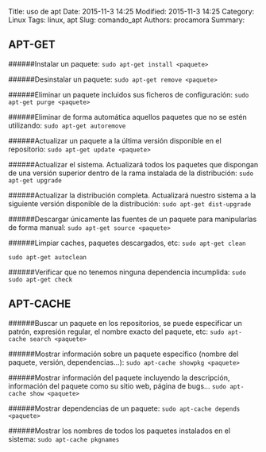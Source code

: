 Title: uso de apt
Date: 2015-11-3 14:25
Modified: 2015-11-3 14:25
Category: Linux
Tags: linux, apt
Slug: comando_apt
Authors: procamora
Summary:

## APT-GET

######Instalar un paquete:
`sudo apt-get install <paquete> `


######Desinstalar un paquete:
`sudo apt-get remove <paquete> `


######Eliminar un paquete incluidos sus ficheros de configuración:
`sudo apt-get purge <paquete> `


######Eliminar de forma automática aquellos paquetes que no se estén utilizando:
`sudo apt-get autoremove `


######Actualizar un paquete a la última versión disponible en el repositorio:
`sudo apt-get update <paquete>`


######Actualizar el sistema. Actualizará todos los paquetes que dispongan de una versión superior dentro de la rama instalada de la distribución:
`sudo apt-get upgrade`


######Actualizar la distribución completa. Actualizará nuestro sistema a la siguiente versión disponible de la distribución:
`sudo apt-get dist-upgrade`


######Descargar únicamente las fuentes de un paquete para manipularlas de forma manual:
`sudo apt-get source <paquete>`


######Limpiar caches, paquetes descargados, etc:
`sudo apt-get clean`

`sudo apt-get autoclean`


######Verificar que no tenemos ninguna dependencia incumplida:
`sudo sudo apt-get check`


## APT-CACHE

######Buscar un paquete en los repositorios, se puede especificar un patrón, expresión regular, el nombre exacto del paquete, etc:
`sudo apt-cache search <paquete>`


######Mostrar información sobre un paquete específico (nombre del paquete, versión, dependencias…):
`sudo apt-cache showpkg <paquete>`


######Mostrar información del paquete incluyendo la descripción, información del paquete como su sitio web, página de bugs…
`sudo apt-cache show <paquete>`


######Mostrar dependencias de un paquete:
`sudo apt-cache depends <paquete>`


######Mostrar los nombres de todos los paquetes instalados en el sistema:
`sudo apt-cache pkgnames`
